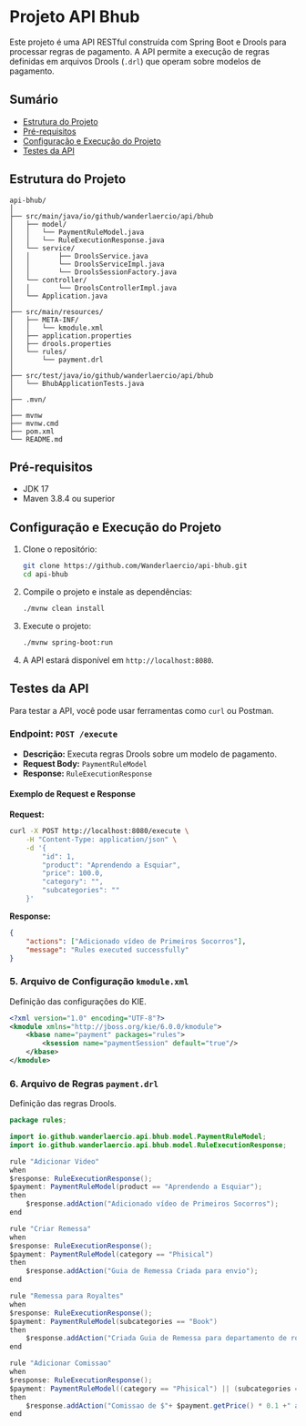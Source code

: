 # Projeto API Bhub

Este projeto é uma API RESTful construída com Spring Boot e Drools para processar regras de pagamento. A API permite a execução de regras definidas em arquivos Drools (`.drl`) que operam sobre modelos de pagamento.

## Sumário

- [Estrutura do Projeto](#estrutura-do-projeto)
- [Pré-requisitos](#pré-requisitos)
- [Configuração e Execução do Projeto](#configuração-e-execução-do-projeto)
- [Testes da API](#testes-da-api)

## Estrutura do Projeto

```
api-bhub/
│
├── src/main/java/io/github/wanderlaercio/api/bhub
│   ├── model/
│   │   └── PaymentRuleModel.java
│   │   └── RuleExecutionResponse.java
│   └── service/
│   │       ├── DroolsService.java
│   │       └── DroolsServiceImpl.java
│   │       └── DroolsSessionFactory.java
│   └── controller/
│   │       └── DroolsControllerImpl.java
│   └── Application.java
│
├── src/main/resources/
│   ├── META-INF/
│   │   └── kmodule.xml
│   ├── application.properties
│   ├── drools.properties
│   └── rules/
│       └── payment.drl
│
├── src/test/java/io/github/wanderlaercio/api/bhub
│   └── BhubApplicationTests.java
│
├── .mvn/
│
├── mvnw
├── mvnw.cmd
├── pom.xml
└── README.md
```

## Pré-requisitos

- JDK 17
- Maven 3.8.4 ou superior

## Configuração e Execução do Projeto

1. Clone o repositório:

    ```bash
    git clone https://github.com/Wanderlaercio/api-bhub.git
    cd api-bhub
    ```

2. Compile o projeto e instale as dependências:

    ```bash
    ./mvnw clean install
    ```

3. Execute o projeto:

    ```bash
    ./mvnw spring-boot:run
    ```

4. A API estará disponível em `http://localhost:8080`.

## Testes da API

Para testar a API, você pode usar ferramentas como `curl` ou Postman.

### Endpoint: `POST /execute`

- **Descrição:** Executa regras Drools sobre um modelo de pagamento.
- **Request Body:** `PaymentRuleModel`
- **Response:** `RuleExecutionResponse`

#### Exemplo de Request e Response

**Request:**

```bash
curl -X POST http://localhost:8080/execute \
    -H "Content-Type: application/json" \
    -d '{
        "id": 1,
        "product": "Aprendendo a Esquiar",
        "price": 100.0,
        "category": "",
        "subcategories": ""
    }'
```

**Response:**

```json
{
    "actions": ["Adicionado vídeo de Primeiros Socorros"],
    "message": "Rules executed successfully"
}
```


### 5. Arquivo de Configuração `kmodule.xml`

Definição das configurações do KIE.

```xml
<?xml version="1.0" encoding="UTF-8"?>
<kmodule xmlns="http://jboss.org/kie/6.0.0/kmodule">
    <kbase name="payment" packages="rules">
        <ksession name="paymentSession" default="true"/>
    </kbase>
</kmodule>
```

### 6. Arquivo de Regras `payment.drl`

Definição das regras Drools.

```java
package rules;

import io.github.wanderlaercio.api.bhub.model.PaymentRuleModel;
import io.github.wanderlaercio.api.bhub.model.RuleExecutionResponse;

rule "Adicionar Video"
when
$response: RuleExecutionResponse();
$payment: PaymentRuleModel(product == "Aprendendo a Esquiar");
then
    $response.addAction("Adicionado vídeo de Primeiros Socorros");
end

rule "Criar Remessa"
when
$response: RuleExecutionResponse();
$payment: PaymentRuleModel(category == "Phisical")
then
    $response.addAction("Guia de Remessa Criada para envio");
end

rule "Remessa para Royaltes"
when
$response: RuleExecutionResponse();
$payment: PaymentRuleModel(subcategories == "Book")
then
    $response.addAction("Criada Guia de Remessa para departamento de royaltes");
end

rule "Adicionar Comissao"
when
$response: RuleExecutionResponse();
$payment: PaymentRuleModel((category == "Phisical") || (subcategories == "Book"))
then
    $response.addAction("Comissao de $"+ $payment.getPrice() * 0.1 +" adicionada ao Agente");
end

```
